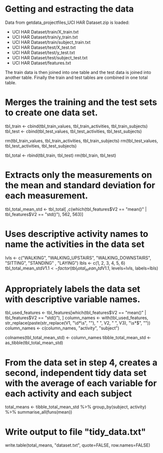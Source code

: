 

# Getting and estracting the data
Data from getdata_projectfiles_UCI HAR Dataset.zip is loaded:

* UCI HAR Dataset/train/X_train.txt
* UCI HAR Dataset/train/y_train.txt
* UCI HAR Dataset/train/subject_train.txt
* UCI HAR Dataset/test/X_test.txt
* UCI HAR Dataset/test/y_test.txt
* UCI HAR Dataset/test/subject_test.txt
* UCI HAR Dataset/features.txt

The train data is then joined into one table and the test data is joined into another table. Finally the train and test tables are combined in one total table.

# Merges the training and the test sets to create one data set.
tbl_train <- cbind(tbl_train_values, tbl_train_activities, tbl_train_subjects)
tbl_test <- cbind(tbl_test_values, tbl_test_activities, tbl_test_subjects)

rm(tbl_train_values, tbl_train_activities, tbl_train_subjects)
rm(tbl_test_values, tbl_test_activities, tbl_test_subjects)

tbl_total <- rbind(tbl_train, tbl_test)
rm(tbl_train, tbl_test)

# Extracts only the measurements on the mean and standard deviation for each measurement.
tbl_total_mean_std <- tbl_total[ ,c(which(tbl_features$V2 == "mean()" | tbl_features$V2 == "std()"), 562, 563)]

# Uses descriptive activity names to name the activities in the data set
lvls <- c("WALKING", "WALKING_UPSTAIRS", "WALKING_DOWNSTAIRS", "SITTING", "STANDING" , "LAYING")
lbls <- c(1, 2, 3, 4, 5, 6)
tbl_total_mean_std$V1.1 <- factor(tbl_total_mean_std$V1.1, levels=lvls, labels=lbls)

# Appropriately labels the data set with descriptive variable names.
tbl_used_features <- tbl_features[which(tbl_features$V2 == "mean()" | tbl_features$V2 == "std()"), ]
column_names <- with(tbl_used_features, str_replace(paste(str_replace(V1, "\\d*\\s", ""), " ", V2, " ", V3), "\\s*$", ""))
column_names <- c(column_names, "activity", "subject")

colnames(tbl_total_mean_std) <- column_names
tibble_total_mean_std <- as_tibble(tbl_total_mean_std)

# From the data set in step 4, creates a second, independent tidy data set with the average of each variable for each activity and each subject
total_means <- tibble_total_mean_std %>%
    group_by(subject, activity) %>%
    summarise_all(funs(mean))

# Write output to file "tidy_data.txt"
write.table(total_means, "dataset.txt", quote=FALSE, row.names=FALSE)